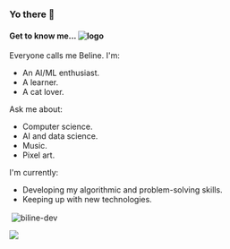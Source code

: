 ### Yo there 👋

<!--
**Biline-dev/Biline-dev** is a ✨ _special_ ✨ repository because its `README.md` (this file) appears on your GitHub profile.
-->

#### Get to know me... ![logo](https://www.pixenli.com/image/0-fXs55-)

<div>
  <span style="">
  Everyone calls me Beline. I'm:
    
  * An AI/ML enthusiast.
  * A learner.
  * A cat lover.
  
  Ask me about:
  
  * Computer science.
  * AI and data science.
  * Music.
  * Pixel art.
  
  I'm currently:
  
  * Developing my algorithmic and problem-solving skills.
  * Keeping up with new technologies.
  </span>

  
<p>&nbsp;<img align="center" src="https://github-readme-stats.vercel.app/api?username=biline-dev&show_icons=true&locale=en" alt="biline-dev" /></p>
</div>


<p>
<img style="vertical-align:middle"  src="https://www.pixenli.com/image/uuH5dFAo"  />
</p>
  


